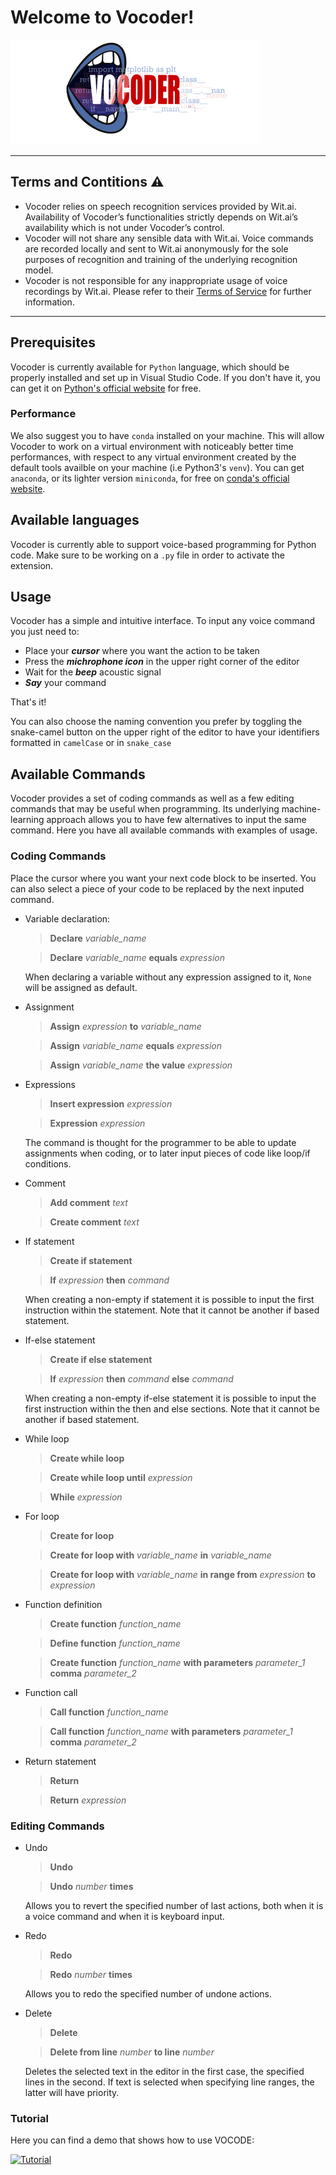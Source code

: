 # Welcome to Vocoder!

![Vocoder logo](logo.png)

***
## Terms and Contitions **⚠️** 
 - Vocoder relies on speech recognition services provided by Wit.ai. Availability of Vocoder’s functionalities strictly depends on Wit.ai’s availability which is not under Vocoder’s control.
- Vocoder will not share any sensible data with Wit.ai. Voice commands are recorded locally and sent to Wit.ai anonymously for the sole purposes of recognition and training of the underlying recognition model.
- Vocoder is not responsible for any inappropriate usage of voice recordings by Wit.ai. Please refer to their [Terms of Service](https://wit.ai/terms) for further information.
***
## Prerequisites
Vocoder is currently available for `Python` language, which should be properly installed and set up in Visual Studio Code. If you don't have it, you can get it on [Python's official website](https://www.python.org/downloads/) for free.
### Performance
We also suggest you to have `conda` installed on your machine. This will allow Vocoder to work on a virtual environment with noticeably better time performances, with respect to any virtual environment created by the default tools availble on your machine (i.e Python3's `venv`). You can get `anaconda`, or its lighter version `miniconda`, for free on [conda's official website](https://docs.conda.io/projects/conda/en/latest/user-guide/install/download.html).

## Available languages
Vocoder is currently able to support voice-based programming for Python code. Make sure to be working on a `.py` file in order to activate the extension.

## Usage
Vocoder has a simple and intuitive interface. To input any voice command you just need to:

* Place your **_cursor_** where you want the action to be taken
* Press the **_michrophone icon_** in the upper right corner of the editor
* Wait for the **_beep_** acoustic signal 
* **_Say_** your command

That's it!

You can also choose the naming convention you prefer by toggling the snake-camel button on the upper right of the editor to have your identifiers formatted in `camelCase` or in `snake_case`

## Available Commands
Vocoder provides a set of coding commands as well as a few editing commands that may be useful when programming. Its underlying machine-learning approach allows you to have few alternatives to input the same command. Here you have all available commands with examples of usage.

### Coding Commands
Place the cursor where you want your next code block to be inserted. You can also select a piece of your code to be replaced by the next inputed command.

* Variable declaration: 
  > **Declare** _variable_name_

  > **Declare** _variable_name_ **equals** _expression_

  When declaring a variable without any expression assigned to it, `None` will be assigned as default.

* Assignment
  > **Assign** _expression_  **to**  _variable_name_

  > **Assign** _variable_name_ **equals** _expression_

  > **Assign** _variable_name_ **the value** _expression_

* Expressions
  > **Insert expression** _expression_

  > **Expression** _expression_

  The command is thought for the programmer to be able to update assignments when coding, or to later input pieces of code like loop/if conditions.

* Comment
  > **Add comment** _text_

  > **Create comment** _text_

* If statement
  > **Create if statement**

  > **If** _expression_ **then** _command_

  When creating a non-empty if statement it is possible to input the first instruction within the statement. Note that it cannot be another if based statement.

* If-else statement
  > **Create if else statement**

  > **If** _expression_ **then** _command_ **else** _command_

  When creating a non-empty if-else statement it is possible to input the first instruction within the then and else sections. Note that it cannot be another if based statement.

* While loop
  > **Create while loop**

  > **Create while loop until** _expression_

  > **While** _expression_

* For loop
  > **Create for loop**

  > **Create for loop with** _variable_name_ **in** _variable_name_

  > **Create for loop with** _variable_name_ **in range from** _expression_ **to** _expression_

* Function definition
  > **Create function** _function_name_

  > **Define function** _function_name_

  > **Create function** _function_name_ **with parameters** _parameter_1_ **comma** _parameter_2_

* Function call
  > **Call function** _function_name_

  > **Call function** _function_name_ **with parameters** _parameter_1_ **comma** _parameter_2_

* Return statement
  > **Return**

  > **Return** _expression_

### Editing Commands
* Undo
  > **Undo**

  > **Undo** _number_ **times**

  Allows you to revert the specified number of last actions, both when it is a voice command and when it is keyboard input.

* Redo
  > **Redo**

  > **Redo** _number_ **times**

  Allows you to redo the specified number of undone actions.

* Delete
  > **Delete**
  
  > **Delete from line** _number_ **to line** _number_

  Deletes the selected text in the editor in the first case, the specified lines in the second. If text is selected when specifying line ranges, the latter will have priority.
### Tutorial
Here you can find a demo that shows how to use VOCODE:

[![Tutorial](https://i9.ytimg.com/vi/VJDOLsqvzjY/mq1.jpg?sqp=CNzZ74MG&rs=AOn4CLBBCf_FQrBRyfQ80GxyjKH-QyRl6Q)](https://www.youtube.com/watch?v=VJDOLsqvzjY) 
